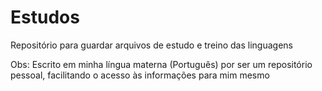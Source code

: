 <h1>Estudos</h1>
<p>Repositório para guardar arquivos de estudo e treino das linguagens</p>

<p>Obs: Escrito em minha língua materna (Português) por ser um repositório pessoal, facilitando o acesso às informações para mim mesmo</p>
